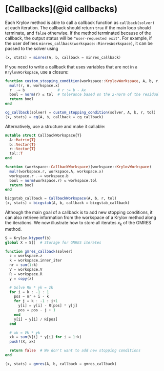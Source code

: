 # [Callbacks](@id callbacks)

Each Krylov method is able to call a callback function as `callback(solver)` at each iteration.
The callback should return `true` if the main loop should terminate, and `false` otherwise.
If the method terminated because of the callback, the output status will be `"user-requested exit"`.
For example, if the user defines `minres_callback(workspace::MinresWorkspace)`, it can be passed to the solver using

```julia
(x, stats) = minres(A, b, callback = minres_callback)
```

If you need to write a callback that uses variables that are not in a `KrylovWorkspace`, use a closure:

```julia
function custom_stopping_condition(workspace::KrylovWorkspace, A, b, r, tol)
  mul!(r, A, workspace.x)
  r .-= b               # r := b - Ax
  bool = norm(r) ≤ tol  # tolerance based on the 2-norm of the residual
  return bool
end

cg_callback(solver) = custom_stopping_condition(solver, A, b, r, tol)
(x, stats) = cg(A, b, callback = cg_callback)
```

Alternatively, use a structure and make it callable:

```julia
mutable struct CallbackWorkspace{T}
  A::Matrix{T}
  b::Vector{T}
  r::Vector{T}
  tol::T
end

function (workspace::CallbackWorkspace)(workspace::KrylovWorkspace)
  mul!(workspace.r, workspace.A, workspace.x)
  workspace.r .-= workspace.b
  bool = norm(workspace.r) ≤ workspace.tol
  return bool
end

bicgstab_callback = CallbackWorkspace(A, b, r, tol)
(x, stats) = bicgstab(A, b, callback = bicgstab_callback)
```

Although the main goal of a callback is to add new stopping conditions, it can also retrieve information from the workspace of a Krylov method along the iterations.
We now illustrate how to store all iterates $x_k$ of the GMRES method.

```julia
S = Krylov.ktypeof(b)
global X = S[]  # Storage for GMRES iterates

function gmres_callback(solver)
  z = workspace.z
  k = workspace.inner_iter
  nr = sum(1:k)
  V = workspace.V
  R = workspace.R
  y = copy(z)

  # Solve Rk * yk = zk
  for i = k : -1 : 1
    pos = nr + i - k
    for j = k : -1 : i+1
      y[i] = y[i] - R[pos] * y[j]
      pos = pos - j + 1
    end
    y[i] = y[i] / R[pos]
  end

  # xk = Vk * yk
  xk = sum(V[i] * y[i] for i = 1:k)
  push!(X, xk)

  return false  # We don't want to add new stopping conditions
end

(x, stats) = gmres(A, b, callback = gmres_callback)
```
